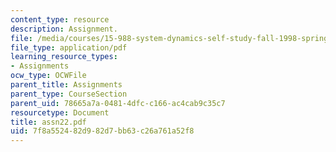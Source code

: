 ```yaml
---
content_type: resource
description: Assignment.
file: /media/courses/15-988-system-dynamics-self-study-fall-1998-spring-1999/7f8a552482d982d7bb63c26a761a52f8_assn22.pdf
file_type: application/pdf
learning_resource_types:
- Assignments
ocw_type: OCWFile
parent_title: Assignments
parent_type: CourseSection
parent_uid: 78665a7a-0481-4dfc-c166-ac4cab9c35c7
resourcetype: Document
title: assn22.pdf
uid: 7f8a5524-82d9-82d7-bb63-c26a761a52f8
---
```

